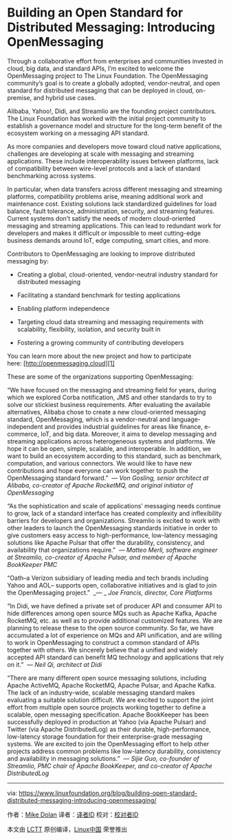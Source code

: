 Building an Open Standard for Distributed Messaging: Introducing OpenMessaging
============================================================


Through a collaborative effort from enterprises and communities invested in cloud, big data, and standard APIs, I’m excited to welcome the OpenMessaging project to The Linux Foundation. The OpenMessaging community’s goal is to create a globally adopted, vendor-neutral, and open standard for distributed messaging that can be deployed in cloud, on-premise, and hybrid use cases.

Alibaba, Yahoo!, Didi, and Streamlio are the founding project contributors. The Linux Foundation has worked with the initial project community to establish a governance model and structure for the long-term benefit of the ecosystem working on a messaging API standard.

As more companies and developers move toward cloud native applications, challenges are developing at scale with messaging and streaming applications. These include interoperability issues between platforms, lack of compatibility between wire-level protocols and a lack of standard benchmarking across systems.

In particular, when data transfers across different messaging and streaming platforms, compatibility problems arise, meaning additional work and maintenance cost. Existing solutions lack standardized guidelines for load balance, fault tolerance, administration, security, and streaming features. Current systems don’t satisfy the needs of modern cloud-oriented messaging and streaming applications. This can lead to redundant work for developers and makes it difficult or impossible to meet cutting-edge business demands around IoT, edge computing, smart cities, and more.

Contributors to OpenMessaging are looking to improve distributed messaging by:

*   Creating a global, cloud-oriented, vendor-neutral industry standard for distributed messaging

*   Facilitating a standard benchmark for testing applications

*   Enabling platform independence

*   Targeting cloud data streaming and messaging requirements with scalability, flexibility, isolation, and security built in

*   Fostering a growing community of contributing developers

You can learn more about the new project and how to participate here: [http://openmessaging.cloud][1]

These are some of the organizations supporting OpenMessaging:

“We have focused on the messaging and streaming field for years, during which we explored Corba notification, JMS and other standards to try to solve our stickiest business requirements. After evaluating the available alternatives, Alibaba chose to create a new cloud-oriented messaging standard, OpenMessaging, which is a vendor-neutral and language-independent and provides industrial guidelines for areas like finance, e-commerce, IoT, and big data. Moreover, it aims to develop messaging and streaming applications across heterogeneous systems and platforms. We hope it can be open, simple, scalable, and interoperable. In addition, we want to build an ecosystem according to this standard, such as benchmark, computation, and various connectors. We would like to have new contributions and hope everyone can work together to push the OpenMessaging standard forward.”  _— Von Gosling, senior architect at Alibaba, co-creator of Apache RocketMQ, and original initiator of OpenMessaging_ 

“As the sophistication and scale of applications’ messaging needs continue to grow, lack of a standard interface has created complexity and inflexibility barriers for developers and organizations. Streamlio is excited to work with other leaders to launch the OpenMessaging standards initiative in order to give customers easy access to high-performance, low-latency messaging solutions like Apache Pulsar that offer the durability, consistency, and availability that organizations require.”  _— Matteo Merli, software engineer at Streamlio, co-creator of Apache Pulsar, and member of Apache BookKeeper PMC_ 

“Oath–a Verizon subsidiary of leading media and tech brands including Yahoo and AOL– supports open, collaborative initiatives and is glad to join the OpenMessaging project.”  _— _  _Joe Francis, director, Core Platforms_ 

“In Didi, we have defined a private set of producer API and consumer API to hide differences among open source MQs such as Apache Kafka, Apache RocketMQ, etc. as well as to provide additional customized features. We are planning to release these to the open source community. So far, we have accumulated a lot of experience on MQs and API unification, and are willing to work in OpenMessaging to construct a common standard of APIs together with others. We sincerely believe that a unified and widely accepted API standard can benefit MQ technology and applications that rely on it.”  _— Neil Qi, architect at Didi_ 

“There are many different open source messaging solutions, including Apache ActiveMQ, Apache RocketMQ, Apache Pulsar, and Apache Kafka. The lack of an industry-wide, scalable messaging standard makes evaluating a suitable solution difficult. We are excited to support the joint effort from multiple open source projects working together to define a scalable, open messaging specification. Apache BookKeeper has been successfully deployed in production at Yahoo (via Apache Pulsar) and Twitter (via Apache DistributedLog) as their durable, high-performance, low-latency storage foundation for their enterprise-grade messaging systems. We are excited to join the OpenMessaging effort to help other projects address common problems like low-latency durability, consistency and availability in messaging solutions.”  _— Sijie Guo, co-founder of Streamlio, PMC chair of Apache BookKeeper, and co-creator of Apache DistributedLog_

--------------------------------------------------------------------------------

via: https://www.linuxfoundation.org/blog/building-open-standard-distributed-messaging-introducing-openmessaging/

作者：[Mike Dolan][a]
译者：[译者ID](https://github.com/译者ID)
校对：[校对者ID](https://github.com/校对者ID)

本文由 [LCTT](https://github.com/LCTT/TranslateProject) 原创编译，[Linux中国](https://linux.cn/) 荣誉推出

[a]:https://www.linuxfoundation.org/author/mdolan/
[1]:http://openmessaging.cloud/
[2]:https://www.linuxfoundation.org/author/mdolan/
[3]:https://www.linuxfoundation.org/category/blog/

